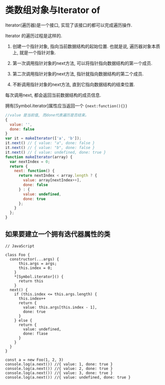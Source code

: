 <!--
Created: Mon Aug 26 2019 15:16:09 GMT+0800 (China Standard Time)
Modified: Mon Aug 26 2019 15:16:09 GMT+0800 (China Standard Time)
-->

# 类数组对象与Iterator of

Iterator(遍历器)是一个接口, 实现了该接口的都可以完成遍历操作.

Iterator 的遍历过程是这样的.

1. 创建一个指针对象, 指向当前数据结构的起始位置. 也就是说, 遍历器对象本质上, 就是一个指针对象. 

2. 第一次调用指针对象的next方法, 可以将指针指向数据结构的第一个成员. 

3. 第二次调用指针对象的next方法, 指针就指向数据结构的第二个成员. 

4. 不断调用指针对象的next方法, 直到它指向数据结构的结束位置. 

每次调用next, 都会返回当前数据结构的成员信息.

拥有[Symbol.iterator]属性应当返回一个 `{next:function(){}}` 

``` js
//value 是当前值, 而done代表遍历是否结束。 
{
  value: '',
  done: false
}
var it = makeIterator(['a', 'b']);
it.next() // { value: "a", done: false }
it.next() // { value: "b", done: false }
it.next() // { value: undefined, done: true }
function makeIterator(array) {
  var nextIndex = 0;
  return {
    next: function() {
      return nextIndex < array.length ? {
        value: array[nextIndex++],
        done: false
      } : {
        value: undefined,
        done: true
      };
    }
  };
}
```

## 如果要建立一个拥有迭代器属性的类

``` JS
// JavaScript

class Foo {
  constructor(...args) {
      this.args = args;
      this.index = 0;
    }
    *[Symbol.iterator]() {
      return this
    }
  next() {
    if (this.index <= this.args.length) {
      this.index++
      return {
        value: this.args[this.index - 1],
        done: true
      }
    } else {
      return {
        value: undefined,
        done: flase
      }
    }
  }
}

const a = new Foo(1, 2, 3)
console.log(a.next()) //{ value: 1, done: true }
console.log(a.next()) //{ value: 2, done: true }
console.log(a.next()) //{ value: 3, done: true }
console.log(a.next()) //{ value: undefined, done: true }
```

